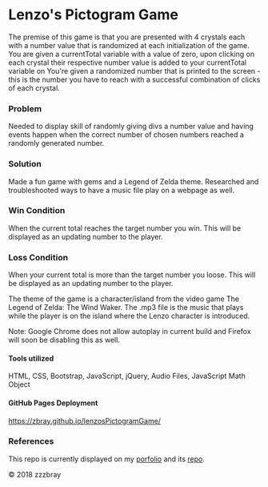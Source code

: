 # Lenzo's Pictogram Game

The premise of this game is that you are presented with 4 crystals each with a number value that is randomized at each initialization of the game. You are given a currentTotal variable with a value of zero, upon clicking on each crystal their respective number value is added to your currentTotal variable on You're given a randomized number that is printed to the screen - this is the number you have to reach with a successful combination of clicks of each crystal.

### Problem

Needed to display skill of randomly giving divs a number value and having events happen when the correct number of chosen numbers reached a randomly generated number.

### Solution

Made a fun game with gems and a Legend of Zelda theme. Researched and troubleshooted ways to have a music file play on a webpage as well.

### Win Condition

When the current total reaches the target number you win. This will be displayed as an updating number to the player.

### Loss Condition

When your current total is more than the target number you loose. This will be displayed as an updating number to the player.

The theme of the game is a character/island from the video game The Legend of Zelda: The Wind Waker. The .mp3 file is the music that plays while the player is on the island where the Lenzo character is introduced.

Note: Google Chrome does not allow autoplay in current build and Firefox will soon be disabling this as well.

#### Tools utilized

HTML, CSS, Bootstrap, JavaScript, jQuery, Audio Files, JavaScript Math Object

#### GitHub Pages Deployment

https://zbray.github.io/lenzosPictogramGame/

### References
This repo is currently displayed on my [porfolio](https://zbray.github.io/bootstrapPortfolio/portfolio.html) and its [repo](https://github.com/zbray/bootstrapPortfolio).


© 2018 zzzbray
